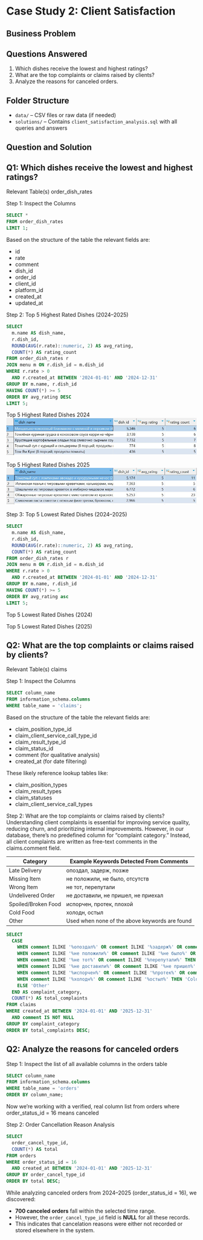 # Case Study 2: Client Satisfaction

## Business Problem


## Questions Answered
1. Which dishes receive the lowest and highest ratings?
2. What are the top complaints or claims raised by clients?
3. Analyze the reasons for canceled orders.

## Folder Structure
- `data/` – CSV files or raw data (if needed)
- `solutions/` – Contains `client_satisfaction_analysis.sql` with all queries and answers


## Question and Solution

## Q1: Which dishes receive the lowest and highest ratings?

Relevant Table(s)
order_dish_rates

Step 1: Inspect the Columns

```sql
SELECT * 
FROM order_dish_rates
LIMIT 1;
```

Based on the structure of the table the relevant fields are:
- id
- rate
- comment
- dish_id
- order_id
- client_id
- platform_id
- created_at
- updated_at


Step 2: Top 5 Highest Rated Dishes (2024–2025)

```sql
SELECT
  m.name AS dish_name,
  r.dish_id,
  ROUND(AVG(r.rate)::numeric, 2) AS avg_rating,
  COUNT(*) AS rating_count
FROM order_dish_rates r
JOIN menu m ON r.dish_id = m.dish_id
WHERE r.rate > 0
  AND r.created_at BETWEEN '2024-01-01' AND '2024-12-31'
GROUP BY m.name, r.dish_id
HAVING COUNT(*) >= 5
ORDER BY avg_rating DESC
LIMIT 5;
```

Top 5 Highest Rated Dishes 2024
![Top Rated Dishes](assets/top_dishes.jpg)


Top 5 Highest Rated Dishes 2025
![Top Rated Dishes](assets/top_dishes_2025.jpg)

Step 3: Top 5 Lowest Rated Dishes (2024–2025)

```sql
SELECT
  m.name AS dish_name,
  r.dish_id,
  ROUND(AVG(r.rate)::numeric, 2) AS avg_rating,
  COUNT(*) AS rating_count
FROM order_dish_rates r
JOIN menu m ON r.dish_id = m.dish_id
WHERE r.rate > 0
  AND r.created_at BETWEEN '2024-01-01' AND '2024-12-31'
GROUP BY m.name, r.dish_id
HAVING COUNT(*) >= 5
ORDER BY avg_rating asc 
LIMIT 5;
```

Top 5 Lowest Rated Dishes (2024)


Top 5 Lowest Rated Dishes (2025)


## Q2: What are the top complaints or claims raised by clients?

Relevant Table(s)
claims


Step 1: Inspect the Columns

```sql
SELECT column_name
FROM information_schema.columns
WHERE table_name = 'claims';
```


Based on the structure of the table the relevant fields are:
- claim_position_type_id
- claim_client_service_call_type_id
- claim_result_type_id
- claim_status_id
- comment (for qualitative analysis)
- created_at (for date filtering)

These likely reference lookup tables like:
- claim_position_types
- claim_result_types
- claim_statuses
- claim_client_service_call_types

Step 2: What are the top complaints or claims raised by clients?
Understanding client complaints is essential for improving service quality, reducing churn, and prioritizing internal improvements. However, in our database, there’s no predefined column for “complaint category.” Instead, all client complaints are written as free-text comments in the claims.comment field.

| Category              | Example Keywords Detected From Comments                |
|-----------------------|--------------------------------------------------------|
| Late Delivery         | опоздал, задерж, позже                                 |
| Missing Item          | не положили, не было, отсутств                         |
| Wrong Item            | не тот, перепутали                                     |
| Undelivered Order     | не доставили, не пришел, не приехал                    |
| Spoiled/Broken Food   | испорчен, протек, плохой                               |
| Cold Food             | холодн, остыл                                          |
| Other                 | Used when none of the above keywords are found         |



```sql
SELECT
  CASE
    WHEN comment ILIKE '%опоздал%' OR comment ILIKE '%задерж%' OR comment ILIKE '%позже%' THEN 'Late Delivery'
    WHEN comment ILIKE '%не положили%' OR comment ILIKE '%не было%' OR comment ILIKE '%отсутств%' THEN 'Missing Item'
    WHEN comment ILIKE '%не тот%' OR comment ILIKE '%перепутали%' THEN 'Wrong Item'
    WHEN comment ILIKE '%не доставили%' OR comment ILIKE '%не пришел%' OR comment ILIKE '%не приехал%' THEN 'Undelivered Order'
    WHEN comment ILIKE '%испорчен%' OR comment ILIKE '%протек%' OR comment ILIKE '%плохой%' THEN 'Spoiled/Broken Food'
    WHEN comment ILIKE '%холодн%' OR comment ILIKE '%остыл%' THEN 'Cold Food'
    ELSE 'Other'
  END AS complaint_category,
  COUNT(*) AS total_complaints
FROM claims
WHERE created_at BETWEEN '2024-01-01' AND '2025-12-31'
  AND comment IS NOT NULL
GROUP BY complaint_category
ORDER BY total_complaints DESC;
```


## Q2: Analyze the reasons for canceled orders

Step 1: Inspect the list of all available columns in the orders table

```sql
SELECT column_name
FROM information_schema.columns
WHERE table_name = 'orders'
ORDER BY column_name;
```

Now we’re working with a verified, real column list from orders where order_status_id = 16 means canceled


Step 2: Order Cancellation Reason Analysis

```sql
SELECT
  order_cancel_type_id,
  COUNT(*) AS total
FROM orders
WHERE order_status_id = 16
  AND created_at BETWEEN '2024-01-01' AND '2025-12-31'
GROUP BY order_cancel_type_id
ORDER BY total DESC;
```

While analyzing canceled orders from 2024–2025 (order_status_id = 16), we discovered:

- **700 canceled orders** fall within the selected time range.
- However, the `order_cancel_type_id` field is **NULL** for all these records.
- This indicates that cancelation reasons were either not recorded or stored elsewhere in the system.

